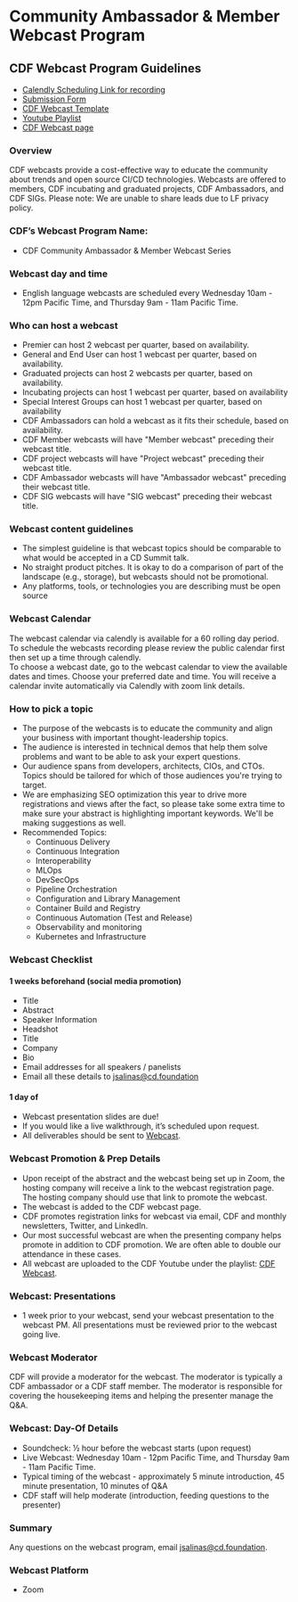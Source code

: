 # Community Ambassador & Member Webcast Program
## CDF Webcast Program Guidelines
- [Calendly Scheduling Link for recording](https://calendly.com/cdfoundation/cdf-member-webinar?month=2020-11)
- [Submission Form](https://cd.foundation/webinar-submission-form/) 
- [CDF Webcast Template](https://docs.google.com/presentation/d/1zxYQppGAKRUHt1i-TDd0d7pGfccMWRx6EodXDBNoAG0/edit#slide=id.p)
- [Youtube Playlist](https://www.youtube.com/playlist?list=PL2KXbZ9-EY9RodTXtnbAg42gvuLDvyFtb)
- [CDF Webcast page](https://cd.foundation/webinars/) 
### Overview
CDF webcasts provide a cost-effective way to educate the community about trends and open source CI/CD technologies. Webcasts are offered to members, CDF incubating and graduated projects, CDF Ambassadors, and CDF SIGs.
Please note: We are unable to share leads due to LF privacy policy.
### CDF’s Webcast Program Name: 
- CDF Community Ambassador & Member Webcast Series
### Webcast day and time
- English language webcasts are scheduled every Wednesday 10am - 12pm Pacific Time, and Thursday 9am - 11am Pacific Time.
### Who can host a webcast
- Premier can host 2 webcast per quarter, based on availability.
- General and End User can host 1 webcast per quarter, based on availability.
- Graduated projects can host 2 webcasts per quarter, based on availability.
- Incubating projects can host 1 webcast per quarter, based on availability
- Special Interest Groups can host 1 webcast per quarter, based on availability
- CDF Ambassadors can hold a webcast as it fits their schedule, based on availability.
- CDF Member webcasts will have "Member webcast" preceding their webcast title.
- CDF project webcasts will have "Project webcast" preceding their webcast title.
- CDF Ambassador webcasts will have "Ambassador webcast" preceding their webcast title.
- CDF SIG webcasts will have "SIG webcast" preceding their webcast title.
### Webcast content guidelines
- The simplest guideline is that webcast topics should be comparable to what would be accepted in a CD Summit talk.
- No straight product pitches. It is okay to do a comparison of part of the landscape (e.g., storage), but webcasts should not be promotional.
- Any platforms, tools, or technologies you are describing must be open source
### Webcast Calendar
The webcast calendar via calendly is available for a 60 rolling day period. To schedule the webcasts recording please review the public calendar first then set up a time through calendly. 
\
To choose a webcast date, go to the webcast calendar to view the available dates and times. Choose your preferred date and time. You will receive a calendar invite automatically via Calendly with zoom link details. 
### How to pick a topic
- The purpose of the webcasts is to educate the community and align your business with important thought-leadership topics.
- The audience is interested in technical demos that help them solve problems and want to be able to ask your expert questions.
- Our audience spans from developers, architects, CIOs, and CTOs. Topics should be tailored for which of those audiences you're trying to target.
- We are emphasizing SEO optimization this year to drive more registrations and views after the fact, so please take some extra time to make sure your abstract is highlighting important keywords. We'll be making suggestions as well.
- Recommended Topics: 
  - Continuous Delivery
  - Continuous Integration
  - Interoperability
  - MLOps
  - DevSecOps
  - Pipeline Orchestration
  - Configuration and Library Management
  - Container Build and Registry
  - Continuous Automation (Test and Release)
  - Observability and monitoring
  - Kubernetes and Infrastructure 
### Webcast Checklist
#### 1 weeks beforehand (social media promotion)
* Title
* Abstract
* Speaker Information
* Headshot
* Title
* Company
* Bio
* Email addresses for all speakers / panelists
* Email all these details to [jsalinas@cd.foundation](jsalinas@cd.foundation)
#### 1 day of
* Webcast presentation slides are due! 
* If you would like a live walkthrough, it’s scheduled upon request.
* All deliverables should be sent to [Webcast](jsalinas@cd.foundation).
### Webcast Promotion & Prep Details
- Upon receipt of the abstract and the webcast being set up in Zoom, the hosting company will receive a link to the webcast registration page. The hosting company should use that link to promote the webcast.
- The webcast is added to the CDF webcast page.
- CDF promotes registration links for webcast via email, CDF and monthly newsletters, Twitter, and LinkedIn.
- Our most successful webcast are when the presenting company helps promote in addition to CDF promotion. We are often able to double our attendance in these cases.
- All webcast are uploaded to the CDF Youtube under the playlist: [CDF Webcast](https://www.youtube.com/playlist?list=PL2KXbZ9-EY9RodTXtnbAg42gvuLDvyFtb).
### Webcast: Presentations
- 1 week prior to your webcast, send your webcast presentation to the webcast PM. All presentations must be reviewed prior to the webcast going live. 
### Webcast Moderator
CDF will provide a moderator for the webcast. The moderator is typically a CDF ambassador or a CDF staff member.
The moderator is responsible for covering the housekeeping items and helping the presenter manage the Q&A.
### Webcast: Day-Of Details
- Soundcheck: ½ hour before the webcast starts (upon request)
- Live Webcast: Wednesday 10am - 12pm Pacific Time, and Thursday 9am - 11am Pacific Time.
- Typical timing of the webcast - approximately 5 minute introduction, 45 minute presentation, 10 minutes of Q&A
- CDF staff will help moderate (introduction, feeding questions to the presenter)
### Summary
Any questions on the webcast program, email [jsalinas@cd.foundation](jsalinas@cd.foundation). 
### Webcast Platform
- Zoom

